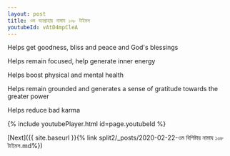 ```yaml
---
layout: post
title: ওম ভ্যাগ্রাহায় নামায ১০৮ টাইমস
youtubeId: vAtD4mpCleA
---
```

 
 
Helps get goodness, bliss and peace and God's blessings
 
Helps remain focused, help generate inner energy 
 
Helps boost physical and mental health 
 
Helps remain grounded and generates a sense of gratitude towards the greater power 
 
Helps reduce bad karma
 
 
 
 


{% include youtubePlayer.html id=page.youtubeId %}
 
[Next]({{ site.baseurl }}{% link  split2/_posts/2020-02-22-ওম বিশিষ্টায় নামায ১০৮ টাইমস.md%})
 
